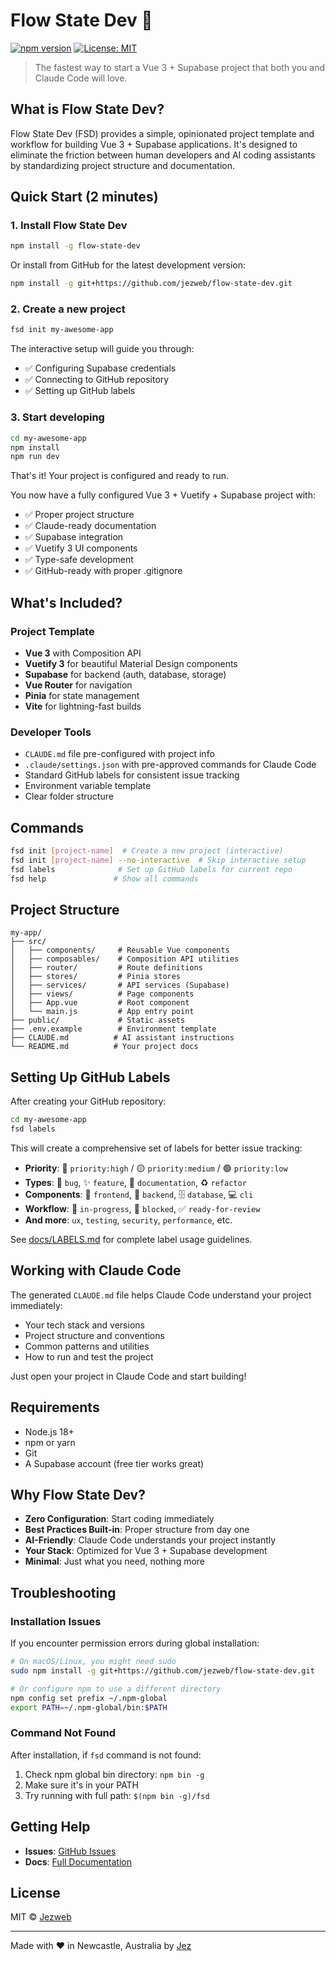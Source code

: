 # Flow State Dev 🚀

[![npm version](https://badge.fury.io/js/flow-state-dev.svg)](https://www.npmjs.com/package/flow-state-dev)
[![License: MIT](https://img.shields.io/badge/License-MIT-yellow.svg)](https://opensource.org/licenses/MIT)

> The fastest way to start a Vue 3 + Supabase project that both you and Claude Code will love.

## What is Flow State Dev?

Flow State Dev (FSD) provides a simple, opinionated project template and workflow for building Vue 3 + Supabase applications. It's designed to eliminate the friction between human developers and AI coding assistants by standardizing project structure and documentation.

## Quick Start (2 minutes)

### 1. Install Flow State Dev

```bash
npm install -g flow-state-dev
```

Or install from GitHub for the latest development version:

```bash
npm install -g git+https://github.com/jezweb/flow-state-dev.git
```

### 2. Create a new project

```bash
fsd init my-awesome-app
```

The interactive setup will guide you through:
- ✅ Configuring Supabase credentials
- ✅ Connecting to GitHub repository
- ✅ Setting up GitHub labels

### 3. Start developing

```bash
cd my-awesome-app
npm install
npm run dev
```

That's it! Your project is configured and ready to run.

You now have a fully configured Vue 3 + Vuetify + Supabase project with:
- ✅ Proper project structure
- ✅ Claude-ready documentation
- ✅ Supabase integration
- ✅ Vuetify 3 UI components
- ✅ Type-safe development
- ✅ GitHub-ready with proper .gitignore

## What's Included?

### Project Template
- **Vue 3** with Composition API
- **Vuetify 3** for beautiful Material Design components
- **Supabase** for backend (auth, database, storage)
- **Vue Router** for navigation
- **Pinia** for state management
- **Vite** for lightning-fast builds

### Developer Tools
- `CLAUDE.md` file pre-configured with project info
- `.claude/settings.json` with pre-approved commands for Claude Code
- Standard GitHub labels for consistent issue tracking
- Environment variable template
- Clear folder structure

## Commands

```bash
fsd init [project-name]  # Create a new project (interactive)
fsd init [project-name] --no-interactive  # Skip interactive setup
fsd labels              # Set up GitHub labels for current repo
fsd help               # Show all commands
```

## Project Structure

```
my-app/
├── src/
│   ├── components/     # Reusable Vue components
│   ├── composables/    # Composition API utilities
│   ├── router/         # Route definitions
│   ├── stores/         # Pinia stores
│   ├── services/       # API services (Supabase)
│   ├── views/          # Page components
│   ├── App.vue         # Root component
│   └── main.js         # App entry point
├── public/             # Static assets
├── .env.example        # Environment template
├── CLAUDE.md          # AI assistant instructions
└── README.md          # Your project docs
```

## Setting Up GitHub Labels

After creating your GitHub repository:

```bash
cd my-awesome-app
fsd labels
```

This will create a comprehensive set of labels for better issue tracking:
- **Priority**: 🔴 `priority:high` / 🟡 `priority:medium` / 🟢 `priority:low`
- **Types**: 🐛 `bug`, ✨ `feature`, 📝 `documentation`, ♻️ `refactor`
- **Components**: 🎨 `frontend`, 🔧 `backend`, 🗄️ `database`, 💻 `cli`
- **Workflow**: 🚧 `in-progress`, 🚫 `blocked`, ✅ `ready-for-review`
- **And more**: `ux`, `testing`, `security`, `performance`, etc.

See [docs/LABELS.md](docs/LABELS.md) for complete label usage guidelines.

## Working with Claude Code

The generated `CLAUDE.md` file helps Claude Code understand your project immediately:
- Your tech stack and versions
- Project structure and conventions
- Common patterns and utilities
- How to run and test the project

Just open your project in Claude Code and start building!

## Requirements

- Node.js 18+ 
- npm or yarn
- Git
- A Supabase account (free tier works great)

## Why Flow State Dev?

- **Zero Configuration**: Start coding immediately
- **Best Practices Built-in**: Proper structure from day one
- **AI-Friendly**: Claude Code understands your project instantly
- **Your Stack**: Optimized for Vue 3 + Supabase development
- **Minimal**: Just what you need, nothing more

## Troubleshooting

### Installation Issues

If you encounter permission errors during global installation:

```bash
# On macOS/Linux, you might need sudo
sudo npm install -g git+https://github.com/jezweb/flow-state-dev.git

# Or configure npm to use a different directory
npm config set prefix ~/.npm-global
export PATH=~/.npm-global/bin:$PATH
```

### Command Not Found

After installation, if `fsd` command is not found:

1. Check npm global bin directory: `npm bin -g`
2. Make sure it's in your PATH
3. Try running with full path: `$(npm bin -g)/fsd`

## Getting Help

- **Issues**: [GitHub Issues](https://github.com/jezweb/flow-state-dev/issues)
- **Docs**: [Full Documentation](https://github.com/jezweb/flow-state-dev/tree/main/docs)

## License

MIT © [Jezweb](https://jezweb.com.au)

---

Made with ❤️ in Newcastle, Australia by [Jez](https://www.linkedin.com/in/jeremydawes/)